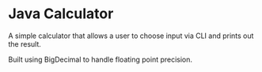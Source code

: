 # Java Calculator

A simple calculator that allows a user to choose input via CLI and prints out the result.

Built using BigDecimal to handle floating point precision.